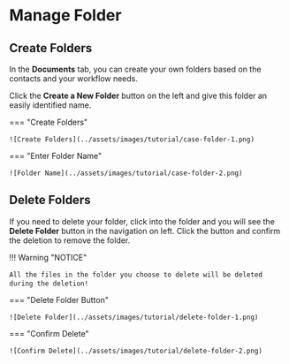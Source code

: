 # Manage Folder

## Create Folders

In the **Documents** tab, you can create your own folders based on the contacts and your workflow needs. 

Click the **Create a New Folder** button on the left and give this folder an easily identified name.

=== "Create Folders"

    ![Create Folders](../assets/images/tutorial/case-folder-1.png)

=== "Enter Folder Name"

    ![Folder Name](../assets/images/tutorial/case-folder-2.png)

## Delete Folders

If you need to delete your folder, click into the folder and you will see the **Delete Folder** button in the navigation on left. Click the button and confirm the deletion to remove the folder.

!!! Warning "NOTICE"

    All the files in the folder you choose to delete will be deleted during the deletion!

=== "Delete Folder Button"

    ![Delete Folder](../assets/images/tutorial/delete-folder-1.png)

=== "Confirm Delete"

    ![Confirm Delete](../assets/images/tutorial/delete-folder-2.png)